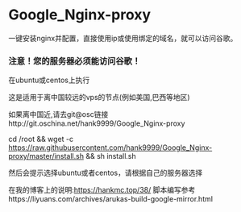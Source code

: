 # Google_Nginx-proxy
一键安装nginx并配置，直接使用ip或使用绑定的域名，就可以访问谷歌。
### 注意！您的服务器必须能访问谷歌！
在ubuntu或centos上执行

这是适用于离中国较远的vps的节点(例如美国,巴西等地区)

如果离中国近,请去git@osc链接http://git.oschina.net/hank9999/Google_Nginx-proxy

cd /root && wget -c https://raw.githubusercontent.com/hank9999/Google_Nginx-proxy/master/install.sh && sh install.sh

然后会提示选择ubuntu或者centos，请根据自己的服务器选择

在我的博客上的说明:https://hankmc.top/38/
脚本编写参考https://liyuans.com/archives/arukas-build-google-mirror.html

